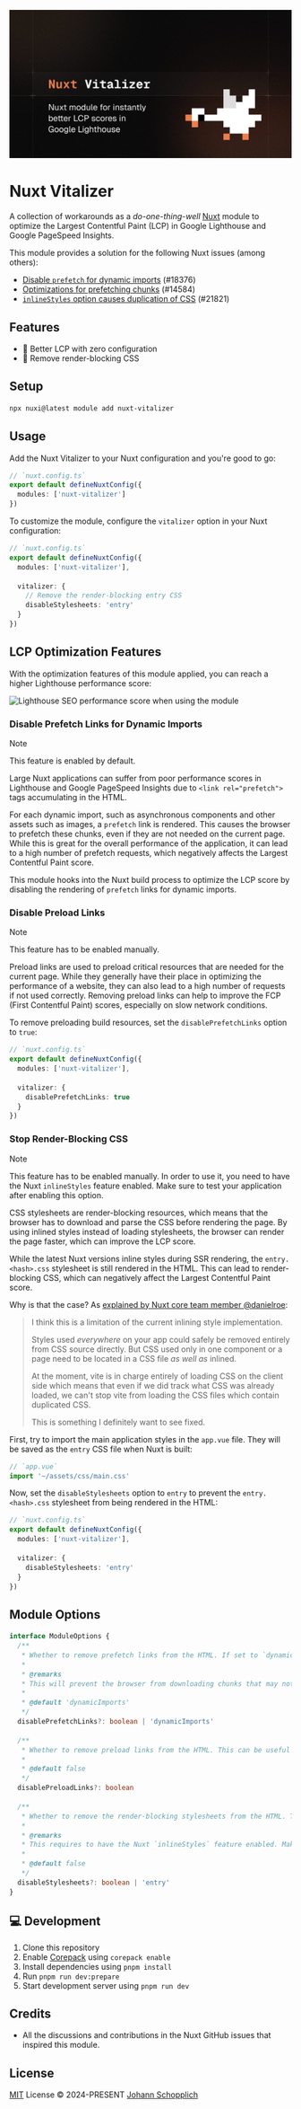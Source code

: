 ![Nuxt Vitalizer module](./.github/og.jpg)

# Nuxt Vitalizer

A collection of workarounds as a _do-one-thing-well_ [Nuxt](https://nuxt.com) module to optimize the Largest Contentful Paint (LCP) in Google Lighthouse and Google PageSpeed Insights.

This module provides a solution for the following Nuxt issues (among others):

- [Disable `prefetch` for dynamic imports](https://github.com/nuxt/nuxt/issues/18376) (#18376)
- [Optimizations for prefetching chunks](https://github.com/nuxt/nuxt/issues/14584) (#14584)
- [`inlineStyles` option causes duplication of CSS](https://github.com/nuxt/nuxt/issues/21821) (#21821)

## Features

- 🚀 Better LCP with zero configuration
- 🫸 Remove render-blocking CSS

## Setup

```bash
npx nuxi@latest module add nuxt-vitalizer
```

## Usage

Add the Nuxt Vitalizer to your Nuxt configuration and you're good to go:

```ts
// `nuxt.config.ts`
export default defineNuxtConfig({
  modules: ['nuxt-vitalizer']
})
```

To customize the module, configure the `vitalizer` option in your Nuxt configuration:

```ts
// `nuxt.config.ts`
export default defineNuxtConfig({
  modules: ['nuxt-vitalizer'],

  vitalizer: {
    // Remove the render-blocking entry CSS
    disableStylesheets: 'entry'
  }
})
```

## LCP Optimization Features

With the optimization features of this module applied, you can reach a higher Lighthouse performance score:

![Lighthouse SEO performance score when using the module](./.github/lighthouse-seo-performance.png)

### Disable Prefetch Links for Dynamic Imports

> [!NOTE]
> This feature is enabled by default.

Large Nuxt applications can suffer from poor performance scores in Lighthouse and Google PageSpeed Insights due to `<link rel="prefetch">` tags accumulating in the HTML.

For each dynamic import, such as asynchronous components and other assets such as images, a `prefetch` link is rendered. This causes the browser to prefetch these chunks, even if they are not needed on the current page. While this is great for the overall performance of the application, it can lead to a high number of prefetch requests, which negatively affects the Largest Contentful Paint score.

This module hooks into the Nuxt build process to optimize the LCP score by disabling the rendering of `prefetch` links for dynamic imports.

### Disable Preload Links

> [!NOTE]
> This feature has to be enabled manually.

Preload links are used to preload critical resources that are needed for the current page. While they generally have their place in optimizing the performance of a website, they can also lead to a high number of requests if not used correctly. Removing preload links can help to improve the FCP (First Contentful Paint) scores, especially on slow network conditions.

To remove preloading build resources, set the `disablePrefetchLinks` option to `true`:

```ts
// `nuxt.config.ts`
export default defineNuxtConfig({
  modules: ['nuxt-vitalizer'],

  vitalizer: {
    disablePrefetchLinks: true
  }
})
```

### Stop Render-Blocking CSS

> [!NOTE]
> This feature has to be enabled manually. In order to use it, you need to have the Nuxt `inlineStyles` feature enabled. Make sure to test your application after enabling this option.

CSS stylesheets are render-blocking resources, which means that the browser has to download and parse the CSS before rendering the page. By using inlined styles instead of loading stylesheets, the browser can render the page faster, which can improve the LCP score.

While the latest Nuxt versions inline styles during SSR rendering, the `entry.<hash>.css` stylesheet is still rendered in the HTML. This can lead to render-blocking CSS, which can negatively affect the Largest Contentful Paint score.

Why is that the case? As [explained by Nuxt core team member @danielroe](https://github.com/nuxt/nuxt/issues/21821#issuecomment-1701613422):

> I think this is a limitation of the current inlining style implementation.
>
> Styles used _everywhere_ on your app could safely be removed entirely from CSS source directly. But CSS used only in one component or a page need to be located in a CSS file _as well as_ inlined.
>
> At the moment, vite is in charge entirely of loading CSS on the client side which means that even if we did track what CSS was already loaded, we can't stop vite from loading the CSS files which contain duplicated CSS.
>
> This is something I definitely want to see fixed.

First, try to import the main application styles in the `app.vue` file. They will be saved as the `entry` CSS file when Nuxt is built:

```ts
// `app.vue`
import '~/assets/css/main.css'
```

Now, set the `disableStylesheets` option to `entry` to prevent the `entry.<hash>.css` stylesheet from being rendered in the HTML:

```ts
// `nuxt.config.ts`
export default defineNuxtConfig({
  modules: ['nuxt-vitalizer'],

  vitalizer: {
    disableStylesheets: 'entry'
  }
})
```

## Module Options

```ts
interface ModuleOptions {
  /**
   * Whether to remove prefetch links from the HTML. If set to `dynamicImports`, only dynamic imports will be removed. To disable all prefetching, such as images, set to `true`.
   *
   * @remarks
   * This will prevent the browser from downloading chunks that may not be needed yet. This can be useful for improving the LCP (Largest Contentful Paint) score.
   *
   * @default 'dynamicImports'
   */
  disablePrefetchLinks?: boolean | 'dynamicImports'

  /**
   * Whether to remove preload links from the HTML. This can be useful for improving the FCP (First Contentful Paint) score, especially when emulating slow network conditions.
   *
   * @default false
   */
  disablePreloadLinks?: boolean

  /**
   * Whether to remove the render-blocking stylesheets from the HTML. This only makes sense if styles are inlined during SSR rendering. To only prevent the `entry.<hash>.css` stylesheet from being rendered, set to `entry`. If set to `true`, all stylesheet links will not be rendered.
   *
   * @remarks
   * This requires to have the Nuxt `inlineStyles` feature enabled. Make sure to test your application after enabling this option.
   *
   * @default false
   */
  disableStylesheets?: boolean | 'entry'
}
```

## 💻 Development

1. Clone this repository
2. Enable [Corepack](https://github.com/nodejs/corepack) using `corepack enable`
3. Install dependencies using `pnpm install`
4. Run `pnpm run dev:prepare`
5. Start development server using `pnpm run dev`

## Credits

- All the discussions and contributions in the Nuxt GitHub issues that inspired this module.

## License

[MIT](./LICENSE) License © 2024-PRESENT [Johann Schopplich](https://github.com/johannschopplich)
